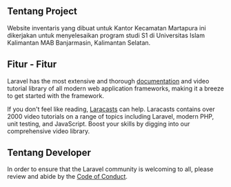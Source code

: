 ## Tentang Project

Website inventaris yang dibuat untuk Kantor Kecamatan Martapura ini dikerjakan untuk menyelesaikan program studi S1 di Universitas Islam Kalimantan MAB Banjarmasin, Kalimantan Selatan. 

## Fitur - Fitur

Laravel has the most extensive and thorough [documentation](https://laravel.com/docs) and video tutorial library of all modern web application frameworks, making it a breeze to get started with the framework.

If you don't feel like reading, [Laracasts](https://laracasts.com) can help. Laracasts contains over 2000 video tutorials on a range of topics including Laravel, modern PHP, unit testing, and JavaScript. Boost your skills by digging into our comprehensive video library.

## Tentang Developer

In order to ensure that the Laravel community is welcoming to all, please review and abide by the [Code of Conduct](https://laravel.com/docs/contributions#code-of-conduct).

